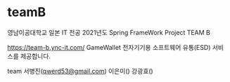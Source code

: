 # teamB
영남이공대학교 일본 IT 전공 2021년도 Spring FrameWork Project TEAM B

https://team-b.ync-it.com/
GameWallet
전자기기용 소프트웨어 유통(ESD) 서비스를 제공합니다.

team
서병진(qwerd53@gmail.com)
이은미()
강광효()

